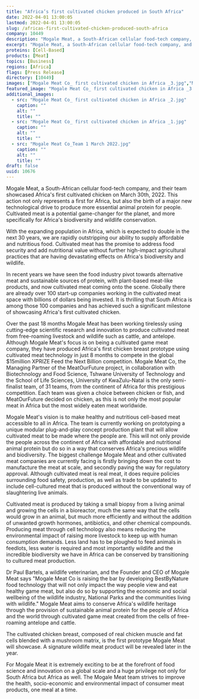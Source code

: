 ```yaml
---
title: "Africa’s first cultivated chicken produced in South Africa"
date: 2022-04-01 13:00:05
lastmod: 2022-04-01 13:00:05
slug: /africas-first-cultivated-chicken-produced-south-africa
company: 10449
description: "Mogale Meat, a South-African cellular food-tech company, and their team showcased Africa’s first cultivated chicken on March 30th, 2022. This action not only represents a first for Africa, but also the birth of a major new technological drive to produce more essential animal protein for people. Cultivated meat is a potential game-changer for the planet, and more specifically for Africa’s biodiversity and wildlife conservation."
excerpt: "Mogale Meat, a South-African cellular food-tech company, and their team showcased Africa’s first cultivated chicken on March 30th, 2022. This action not only represents a first for Africa, but also the birth of a major new technological drive to produce more essential animal protein for people. Cultivated meat is a potential game-changer for the planet, and more specifically for Africa’s biodiversity and wildlife conservation."
proteins: [Cell-Based]
products: [Meat]
topics: [Business]
regions: [Africa]
flags: [Press Release]
directory: [10449]
images: ["Mogale Meat Co_ first cultivated chicken in Africa _3.jpg","Mogale Meat Co_ first cultivated chicken in Africa _2.jpg", "Mogale Meat Co_ first cultivated chicken in Africa _1.jpg", "Mogale Meat Co_Team 1 March 2022.jpg"]
featured_image: "Mogale Meat Co_ first cultivated chicken in Africa _3.jpg"
additional_images:
  - src: "Mogale Meat Co_ first cultivated chicken in Africa _2.jpg"
    caption: ""
    alt: ""
    title: ""
  - src: "Mogale Meat Co_ first cultivated chicken in Africa _1.jpg"
    caption: ""
    alt: ""
    title: ""
  - src: "Mogale Meat Co_Team 1 March 2022.jpg"
    caption: ""
    alt: ""
    title: ""
draft: false
uuid: 10676
---
```

Mogale Meat, a South-African cellular food-tech company, and their team
showcased Africa's first cultivated chicken on March 30th, 2022. This
action not only represents a first for Africa, but also the birth of a
major new technological drive to produce more essential animal protein
for people. Cultivated meat is a potential game-changer for the planet,
and more specifically for Africa's biodiversity and wildlife
conservation.

With the expanding population in Africa, which is expected to double in
the next 30 years, we are rapidly outstripping our ability to supply
affordable and nutritious food. Cultivated meat has the promise to
address food security and add nutritional value without further
high-impact agricultural practices that are having devastating effects
on Africa's biodiversity and wildlife.

In recent years we have seen the food industry pivot towards alternative
meat and sustainable sources of protein, with plant-based meat-like
products, and now cultivated meat coming onto the scene. Globally there
are already over 100 start-up companies working in the cultivated meat
space with billions of dollars being invested. It is thrilling that
South Africa is among those 100 companies and has achieved such a
significant milestone of showcasing Africa's first cultivated chicken.

Over the past 18 months Mogale Meat has been working tirelessly using
cutting-edge scientific research and innovation to produce cultivated
meat from free-roaming livestock and wildlife such as cattle, and
antelope. Although Mogale Meat's focus is on being a cultivated game
meat company, they have produced Africa's first chicken breast prototype
using cultivated meat technology in just 8 months to compete in the
global \$15million XPRIZE Feed the Next Billion competition. Mogale Meat
Co, the Managing Partner of the MeatOurFuture project, in collaboration
with Biotechnology and Food Science, Tshwane University of Technology
and the School of Life Sciences, University of KwaZulu-Natal is the only
semi-finalist team, of 31 teams, from the continent of Africa for this
prestigious competition. Each team was given a choice between chicken or
fish, and MeatOurFuture decided on chicken, as this is not only the most
popular meat in Africa but the most widely eaten meat worldwide.

Mogale Meat's vision is to make healthy and nutritious cell-based meat
accessible to all in Africa. The team is currently working on
prototyping a unique modular plug-and-play concept production plant that
will allow cultivated meat to be made where the people are. This will
not only provide the people across the continent of Africa with
affordable and nutritional animal protein but do so in a way that
conserves Africa's precious wildlife and biodiversity. The biggest
challenge Mogale Meat and other cultivated meat companies are currently
facing is firstly bringing down the cost to manufacture the meat at
scale, and secondly paving the way for regulatory approval. Although
cultivated meat is real meat, it does require policies surrounding food
safety, production, as well as trade to be updated to include
cell-cultured meat that is produced without the conventional way of
slaughtering live animals.

Cultivated meat is produced by taking a small biopsy from a living
animal and growing the cells in a bioreactor, much the same way that the
cells would grow in an animal, but much more efficiently and without the
addition of unwanted growth hormones, antibiotics, and other chemical
compounds. Producing meat through cell technology also means reducing
the environmental impact of raising more livestock to keep up with human
consumption demands. Less land has to be ploughed to feed animals in
feedlots, less water is required and most importantly wildlife and the
incredible biodiversity we have in Africa can be conserved by
transitioning to cultured meat production.

Dr Paul Bartels, a wildlife veterinarian, and the Founder and CEO of
Mogale Meat says "Mogale Meat Co is raising the bar by developing
BestByNature food technology that will not only impact the way people
view and eat healthy game meat, but also do so by supporting the
economic and social wellbeing of the wildlife industry, National Parks
and the communities living with wildlife." Mogale Meat aims to conserve
Africa's wildlife heritage through the provision of sustainable animal
protein for the people of Africa and the world through cultivated game
meat created from the cells of free-roaming antelope and cattle.

The cultivated chicken breast, composed of real chicken muscle and fat
cells blended with a mushroom matrix, is the first prototype Mogale Meat
will showcase. A signature wildlife meat product will be revealed later
in the year.

For Mogale Meat it is extremely exciting to be at the forefront of food
science and innovation on a global scale and a huge privilege not only
for South Africa but Africa as well. The Mogale Meat team strives to
improve the health, socio-economic and environmental impact of consumer
meat products, one meal at a time.
